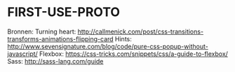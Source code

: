 # FIRST-USE-PROTO

Bronnen:
Turning heart: http://callmenick.com/post/css-transitions-transforms-animations-flipping-card
Hints: http://www.sevensignature.com/blog/code/pure-css-popup-without-javascript/
Flexbox: https://css-tricks.com/snippets/css/a-guide-to-flexbox/
Sass: http://sass-lang.com/guide
